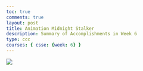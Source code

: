 ```yaml
---
toc: true
comments: true
layout: post
title: Animation Midnight Stalker
description: Summary of Accomplishments in Week 6
type: ccc
courses: { csse: {week: 6} }
---
```

<html lang="en">
<head>
    <meta charset="UTF-8">
    <meta http-equiv="X-UA-Compatible" content="IE=edge">
    <meta name="viewport" content="width=device-width, initial-scale=1.0">
    <title>Midnight Stalker</title>
</head>
<body>
    <div>
        <canvas id="spriteContainer">
            <img id="ninjaSprite" src="{{site.baseurl}}/images/midnightStalker.png">
        </canvas>
    </div>
    <script src="{{site.baseurl}}/assets/BoxGame/js/2023-09-10-MidnightStalker.js"></script>
    <script>
        window.addEventListener('load', function () {
            const canvas = document.getElementById('spriteContainer');
            const ctx = canvas.getContext('2d');
            const SPRITE_WIDTH = 30;
            const SPRITE_HEIGHT = 30;
            const SCALE_FACTOR = 3;
            const FRAME_LIMIT = 5;
            const DESIRED_FRAME_RATE = 8;
            const FRAME_INTERVAL = 1000 / DESIRED_FRAME_RATE;
            const BOMB_RADIUS = 5;
            const BOMB_SPEED = 20;
            const BOMB_DISTANCE = 200;
            const BOMB_THROW_INTERVAL = 5000; // 5 seconds
            canvas.width = SPRITE_WIDTH * SCALE_FACTOR * 8;
            canvas.height = SPRITE_HEIGHT * SCALE_FACTOR;
            class Ninja {
                constructor() {
                    this.image = document.getElementById("ninjaSprite");
                    this.spriteWidth = SPRITE_WIDTH;
                    this.spriteHeight = SPRITE_HEIGHT;
                    this.width = this.spriteWidth;
                    this.height = this.spriteHeight;
                    this.x = 0;
                    this.y = 0;
                    this.scale = SCALE_FACTOR;
                    this.minFrame = 0;
                    this.maxFrame = FRAME_LIMIT;
                    this.frameX = 0;
                    this.frameY = 2;
                    this.velocityX = 6;
                    this.animationCounter = 0;
                    this.animationLimit = 2; // Change this to control the number of times each animation should run
                }
                draw(context) {
                    context.drawImage(
                        this.image,
                        this.frameX * this.spriteWidth,
                        this.frameY * this.spriteHeight,
                        this.spriteWidth,
                        this.spriteHeight,
                        this.x,
                        this.y,
                        this.width * this.scale,
                        this.height * this.scale
                    );
                }
                update() {
                    if (this.frameX < this.maxFrame) {
                        this.frameX++;
                    } else {
                        this.frameX = 0;
                        this.animationCounter++;
                        if (this.animationCounter >= this.animationLimit) {
                            this.animationCounter = 0;
                            switch (this.frameY) {
                                case 2:
                                    this.frameY = 5; // Switch to Sword Fighting
                                    break;
                                case 5:
                                    this.frameY = 6; // Switch to Sword Strikes
                                    break;
                                case 6:
                                    this.frameY = 2; // Switch back to Jumping
                                    break;
                            }
                        }
                    }
                    this.x += this.velocityX;
                    if (this.x > canvas.width) {
                        this.x = -this.width * this.scale;
                    }
                }
            }
            class Bomb {
                constructor(x, y) {
                    this.x = x;
                    this.y = y;
                    this.radius = BOMB_RADIUS;
                    this.speed = BOMB_SPEED;
                    this.distanceTravelled = 0;
                    this.color = 'black';
                }
                draw(context) {
                    context.beginPath();
                    context.arc(this.x, this.y, this.radius, 0, 2 * Math.PI);
                    context.fillStyle = this.color;
                    context.fill();
                    context.closePath();
                }
                update() {
                    this.x += this.speed;
                    this.distanceTravelled += this.speed;
                    if (this.distanceTravelled >= BOMB_DISTANCE) {
                        bombs.splice(bombs.indexOf(this), 1);
                    } else if (this.distanceTravelled >= 180) {
                        this.color = 'orange';
                        this.radius = BOMB_RADIUS * 2.5;
                    }
                }
            }
            const ninja = new Ninja();
            const bombs = [];
            function throwBomb() {
                const bomb = new Bomb(ninja.x + ninja.width * ninja.scale, ninja.y + ninja.height * ninja.scale / 2);
                bombs.push(bomb);
            }
            function automaticBombThrow() {
                throwBomb(); // Throw a bomb initially
                setInterval(throwBomb, BOMB_THROW_INTERVAL);
            }
            automaticBombThrow(); // Start the automatic bomb throwing
            let lastTimestamp = 0;
            function animate(timestamp) {
                const deltaTime = timestamp - lastTimestamp;
                if (deltaTime >= FRAME_INTERVAL) {
                    ctx.clearRect(0, 0, canvas.width, canvas.height);
                    ninja.draw(ctx);
                    ninja.update();
                    bombs.forEach(bomb => {
                        bomb.draw(ctx);
                        bomb.update();
                    });
                    lastTimestamp = timestamp;
                }
                requestAnimationFrame(animate);
            }
            animate();
        });
    </script>
</body>
</html>